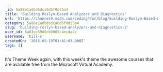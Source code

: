 ```yaml
---
_id: 5a88e1adbd6dca0d5f0d25a4
title: 'Building Roslyn-Based Analyzers and Diagnostics'
url: 'https://channel9.msdn.com/coding4fun/blog/Building-Roslyn-Based-Analyzers-and-Diagnostics'
category: 5a88e1adbd6dca0d5f0d25a4
slug: 'building-roslyn-based-analyzers-and-diagnostics-2'
user_id: 5a83ce59d6eb0005c4ecda2c
username: 'bill-s'
createdOn: '2015-09-19T01:41:03.000Z'
tags: []
---
```


It's Theme Week again, with this week's theme the awesome courses that are available free from the Microsoft Virtual Academy.
